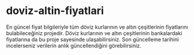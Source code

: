 # doviz-altin-fiyatlari
En güncel fiyat bilgileriyle tüm döviz kurlarının ve altın çeşitlerinin fiyatlarını bulabileceğiniz projedir. Döviz kurlarının ve altın çeşitlerinin bankalardaki fiyatlarına da bu proje sayesinde ulaşabilirsiniz. Son güncelleme tarihini incelerseniz verilerin anlık güncellendiğini görebilirsiniz.
